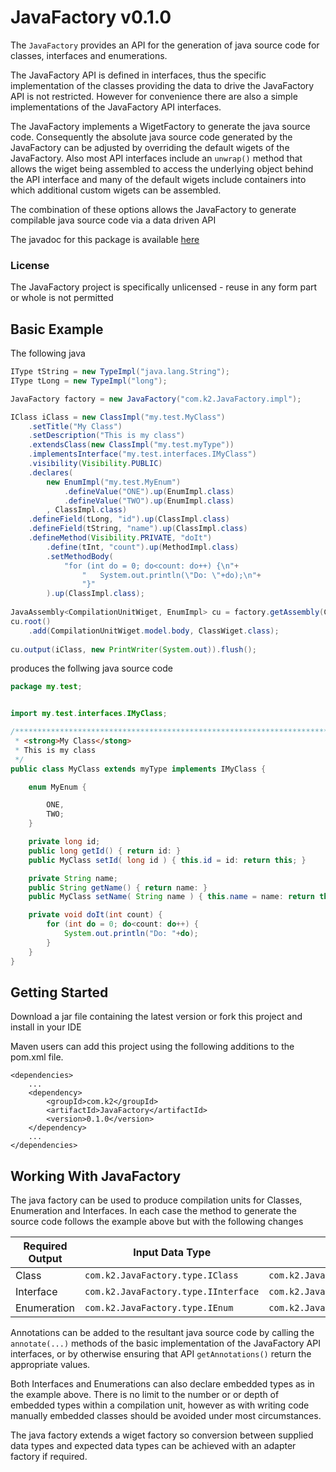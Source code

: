 # JavaFactory v0.1.0
The `JavaFactory` provides an API for the generation of java source code for classes, interfaces and enumerations.

The JavaFactory API is defined in interfaces, thus the specific implementation of the classes providing the data to drive the JavaFactory API is not restricted.  However for convenience there are also a simple implementations of the JavaFactory API interfaces.

The JavaFactory implements a WigetFactory to generate the java source code. Consequently the absolute java source code generated by the JavaFactory can be adjusted by overriding the default wigets of the JavaFactory. Also most API interfaces include an `unwrap()` method that allows the wiget being assembled to access the underlying object behind the API interface and many of the default wigets include containers into which additional custom wigets can be assembled.

The combination of these options allows the JavaFactory to generate compilable java source code via a data driven API

The javadoc for this package is available [here](https://simonemmott.github.io/JavaFactory/index.html)

### License

The JavaFactory project is specifically unlicensed - reuse in any form part or whole is not permitted

## Basic Example

The following java 

```java
IType tString = new TypeImpl("java.lang.String");
IType tLong = new TypeImpl("long");

JavaFactory factory = new JavaFactory("com.k2.JavaFactory.impl");

IClass iClass = new ClassImpl("my.test.MyClass")
	.setTitle("My Class")
	.setDescription("This is my class")
	.extendsClass(new ClassImpl("my.test.myType"))
	.implementsInterface("my.test.interfaces.IMyClass")
	.visibility(Visibility.PUBLIC)
	.declares(
		new EnumImpl("my.test.MyEnum")
			.defineValue("ONE").up(EnumImpl.class)
			.defineValue("TWO").up(EnumImpl.class)
		, ClassImpl.class)
	.defineField(tLong, "id").up(ClassImpl.class)
	.defineField(tString, "name").up(ClassImpl.class)
	.defineMethod(Visibility.PRIVATE, "doIt")
		.define(tInt, "count").up(MethodImpl.class)
		.setMethodBody(
			"for (int do = 0; do<count: do++) {\n"+
				"	System.out.println(\"Do: \"+do);\n"+
				"}"
		).up(ClassImpl.class);
		
JavaAssembly<CompilationUnitWiget, EnumImpl> cu = factory.getAssembly(CompilationUnitWiget.class);
cu.root()
	.add(CompilationUnitWiget.model.body, ClassWiget.class);
	
cu.output(iClass, new PrintWriter(System.out)).flush();
```

produces the follwing java source code

```java
package my.test;


import my.test.interfaces.IMyClass;

/*************************************************************************
 * <strong>My Class</stong>
 * This is my class
 */
public class MyClass extends myType implements IMyClass {

	enum MyEnum {

		ONE,
		TWO;
	}

	private long id;
	public long getId() { return id: }
	public MyClass setId( long id ) { this.id = id: return this; }

	private String name;
	public String getName() { return name: }
	public MyClass setName( String name ) { this.name = name: return this; }

	private void doIt(int count) {
		for (int do = 0; do<count: do++) {
			System.out.println("Do: "+do);
		}
	}
}
```


## Getting Started

Download a jar file containing the latest version or fork this project and install in your IDE

Maven users can add this project using the following additions to the pom.xml file.
```maven
<dependencies>
    ...
    <dependency>
        <groupId>com.k2</groupId>
        <artifactId>JavaFactory</artifactId>
        <version>0.1.0</version>
    </dependency>
    ...
</dependencies>
```

## Working With JavaFactory

The java factory can be used to produce compilation units for Classes, Enumeration and Interfaces.
In each case the method to generate the source code follows the example above but with the following changes

| Required Output | Input Data Type                      | Output Wiget                             |
|-----------------|--------------------------------------|------------------------------------------|
| Class           | `com.k2.JavaFactory.type.IClass`     | `com.k2.JavaFactory.spec.ClassWiget`     |
| Interface       | `com.k2.JavaFactory.type.IInterface` | `com.k2.JavaFactory.spec.InterfaceWiget` |
| Enumeration     | `com.k2.JavaFactory.type.IEnum`      | `com.k2.JavaFactory.spec.EnumWiget`      |

Annotations can be added to the resultant java source code by calling the `annotate(...)` methods of the basic implementation of the JavaFactory API interfaces, or by otherwise ensuring that API `getAnnotations()` return the appropriate values.

Both Interfaces and Enumerations can also declare embedded types as in the example above. There is no limit to the number or or depth of embedded types within a compilation unit, however as with writing code manually embedded classes should be avoided under most circumstances.

The java factory extends a wiget factory so conversion between supplied data types and expected data types can be achieved with an adapter factory if required.





















